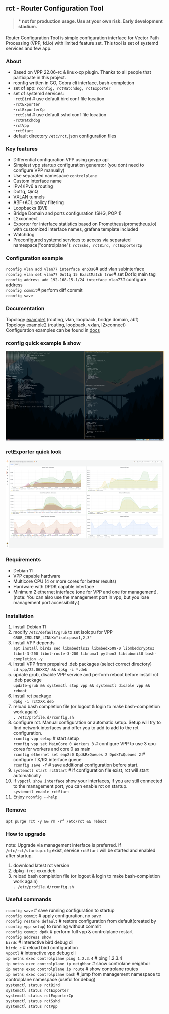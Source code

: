 ## rct - Router Configuration Tool
> #### * not for production usage. Use at your own risk. Early development stadium.

Router Configuration Tool is simple configuration interface for Vector Path Processing (VPP, fd.io) with limited feature set. This tool is set of systemd services and few app.

### About

- Based on VPP 22.06-rc & linux-cp plugin. Thanks to all people that participate in this project.
- rconfig written in GO, Cobra cli interface, bash-completion
- set of app: `rconfig, rctWatchdog, rctExporter`
- set of systemd services:\
  -`rctBird` # use default bird conf file location\
  -`rctExporter`\
  -`rctExporterCp`\
  -`rctSshd` # use default sshd conf file location  \
  -`rctWatchdog`\
  -`rctVpp`\
  -`rctStart`
- default directory `/etc/rct`, json configuration files
 
### Key features
- Differential configuration VPP using govpp api
- Simplest vpp startup configuration generator (you dont need to configure VPP manually)
- Use separated namespace `controlplane`
- Custom interface name
- IPv4/IPv6 a routing
- Dot1q, QinQ
- VXLAN tunnels
- ABF+ACL policy filtering
- Loopbacks (BVI)
- Bridge Domain and ports configuration (SHG, POP 1)
- L2xconnect
- Exporter for interface statistics based on Prometheus(prometheus.io) with customized interface names, grafana template included
- Watchdog
- Preconfigured systemd services to access via separated namespace("controlplane"): `rctSshd, rctBird, rctExporterCp`

### Configuration example
`rconfig vlan add vlan77 interface enp3s0`# add vlan subinterface\
`rconfig vlan set vlan77 Dot1q 15 ExactMatch true`# set Dot1q main tag\
`rconfig address add 192.168.15.1/24 interface vlan77`# configure address\
`rconfig commit`# perform diff commit\
`rconfig save`

### Documentation
Topology [example1](docs/example1.md) (routing, vlan, loopback, bridge domain, abf)\
Topology [example2](docs/example2.md) (routing, loopback, vxlan, l2xconnect)\
Configuration examples can be found in [docs](docs)

### rconfig quick example & show
![rconfig example](img/rconfigExample.png?raw=true)

### rctExporter quick look
![rctExporter example](img/rctExporter.png?raw=true)


### Requirements
* Debian 11
* VPP capable hardware
* Multicore CPU (4 or more cores for better results)
* Hardware with DPDK capable interface
* Minimum 2 ethernet interface (one for VPP and one for management). (note: You can also use the management port in vpp, but you lose management port accessibility.)

### Installation
1. install Debian 11 
2. modify `/etc/default/grub` to set isolcpu for VPP\
```GRUB_CMDLINE_LINUX="isolcpus=1,2,3"```
3. install VPP depends\
`apt install bird2 sed libmbedtls12 libmbedx509-0 libmbedcrypto3 libnl-3-200 libnl-route-3-200 libnuma1 python3 libsubunit0 bash-completion -y`
4. install VPP from prepaired .deb packages (select correct directory)\
`cd vpp/22.06XXX/ && dpkg -i *.deb`
5. update grub, disable VPP service and perform reboot before install rct .deb package\
`update-grub && systemctl stop vpp && systemctl disable vpp && reboot`
6. install rct package\
`dpkg -i rctXXX.deb`
7. reload bash completion file (or logout & login to make bash-completion work again)\
`. /etc/profile.d/rconfig.sh`
8. configure rct. Manual configuration or automatic setup. Setup will try to find network interfaces and offer you to add to add to the rct configuration.\
`rconfig vpp setup` # start setup\
`rconfig vpp set MainCore 0 Workers 3` # configure VPP to use 3 cpu cores for workers and core 0 as main\
`rconfig ethernet set enp2s0 DpdkRxQueues 2 DpdkTxQueues 2` # configure TX/RX interface queue\
`rconfig save -f` # save additional configuration before start.
9. `systemctl start rctStart` # if configuration file exist, rct will start automatically
10. If `vppctl show interface` show your interfaces, if you are still connected to the management port, you can enable rct on startup.\
`systemctl enable rctStart`
11. Enjoy `rconfig --help` 

### Remove
`apt purge rct -y && rm -rf /etc/rct && reboot`

### How to upgrade
note: Upgrade via management interface is preferred. If `/etc/rct/startup.cfg` exist, service `rctStart` will be started and enabled after startup.
1. download latest rct version
2. dpkg -i rct-xxxx.deb
3. reload bash completion file (or logout & login to make bash-completion work again)\
`. /etc/profile.d/rconfig.sh`

### Useful commands
`rconfig save` # save running configuration to startup\
`rconfig commit` # apply configuration, no save\
`rconfig restore default` # restore configuration from default(created by `rconfig vpp setup`) to running without commit\
`rconfig commit dpdk` # perform full vpp & controlplane restart\
`rconfig address show`\
`birdc` # interactive bird debug cli\
`birdc c` # reload bird configuration\
`vppctl` # interactive vpp debug cli\
`ip netns exec controlplane ping 1.2.3.4` # ping 1.2.3.4\
`ip netns exec controlplane ip neighbor` #  show controlane neighbor\
`ip netns exec controlplane ip route` # show controlane routes\
`ip netns exec controlplane bash` # jump from management namespace to controlplane namespace (useful for debug)\
`systemctl status rctBird`\
`systemctl status rctExporter`\
`systemctl status rctExporterCp`\
`systemctl status rctSshd`\
`systemctl status rctVpp`
